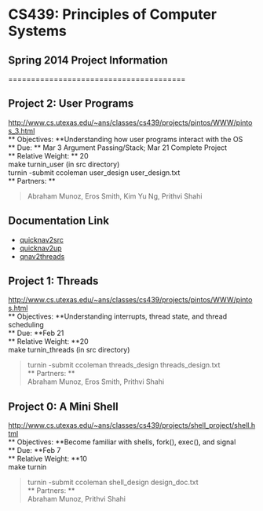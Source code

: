 # CS439: Principles of Computer Systems
## Spring 2014 Project Information
=======================================

## Project 2: User Programs
http://www.cs.utexas.edu/~ans/classes/cs439/projects/pintos/WWW/pintos_3.html <br>
** Objectives: **Understanding how user programs interact with the OS <br>
** Due: ** Mar 3 Argument Passing/Stack; Mar 21 Complete Project <br>
** Relative Weight: ** 20 <br>
make turnin_user (in src directory) <br>
turnin -submit ccoleman user_design user_design.txt <br>
** Partners: **<br>
> Abraham Munoz, Eros Smith, Kim Yu Ng, Prithvi Shahi

## Documentation Link
* [quicknav2src](https://github.com/pshahi92/Projects/tree/master/pintos/src)
* [quicknav2up](https://github.com/pshahi92/Projects/tree/master/pintos/src/userprog)
* [qnav2threads](https://github.com/pshahi92/Projects/tree/master/pintos/src/threads)


## Project 1: Threads
http://www.cs.utexas.edu/~ans/classes/cs439/projects/pintos/WWW/pintos.html <br>
** Objectives: **Understanding interrupts, thread state, and thread scheduling <br>
** Due: **Feb 21 <br>
** Relative Weight: **20 <br>
make turnin_threads (in src directory) <br>
> turnin -submit ccoleman threads_design threads_design.txt <br>
** Partners: **<br>
> Abraham Munoz, Eros Smith, Prithvi Shahi <br>


## Project 0: A Mini Shell
http://www.cs.utexas.edu/~ans/classes/cs439/projects/shell_project/shell.html <br>
** Objectives: **Become familiar with shells, fork(), exec(), and signal <br>
** Due: **Feb 7 <br>
** Relative Weight: **10 <br>
make turnin <br>
> turnin -submit ccoleman shell_design design_doc.txt <br>
** Partners: **<br>
> Abraham Munoz, Prithvi Shahi 
